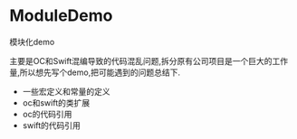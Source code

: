 # ModuleDemo
模块化demo

主要是OC和Swift混编导致的代码混乱问题,拆分原有公司项目是一个巨大的工作量,所以想先写个demo,把可能遇到的问题总结下.

* 一些宏定义和常量的定义
* oc和swift的类扩展
* oc的代码引用
* swift的代码引用

